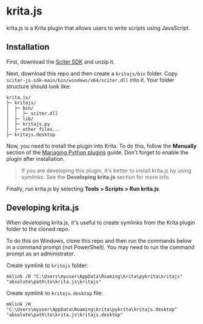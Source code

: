 # krita.js

krita.js is a Krita plugin that allows users to write scripts using JavaScript.

## Installation

First, download the [Sciter SDK](https://sciter.com/download/) and unzip it.

Next, download this repo and then create a `kritajs/bin` folder. Copy `sciter-js-sdk-main/bin/windows/x64/sciter.dll` into it. Your folder structure should look like:

```
krita.js/
├─ kritajs/
│  ├─ bin/
│  │  ├─ sciter.dll
│  ├─ lib/
│  ├─ kritajs.py
│  ├─ other files...
├─ kritajs.desktop
```

Now, you need to install the plugin into Krita. To do this, follow the **Manually** section of the [Managing Python plugins](https://docs.krita.org/en/user_manual/python_scripting/install_custom_python_plugin.html#manually) guide. Don't forget to enable the plugin after installation.

> If you are developing this plugin, it's better to install krita.js by using symlinks. See the **Developing krita.js** section for more info.

Finally, run krita.js by selecting **Tools > Scripts > Run krita.js**.

## Developing krita.js

When developing krita.js, it's useful to create symlinks from the Krita plugin folder to the cloned repo.

To do this on Windows, clone this repo and then run the commands below in a command prompt (not PowerShell). You may need to run the command prompt as an administrator.

Create symlink to `kritajs` folder:

```
mklink /D "C:\Users\myuser\AppData\Roaming\krita\pykrita\kritajs" "absolute\path\to\krita.js\kritajs"
```

Create symlink to `kritajs.desktop` file:

```
mklink /H "C:\Users\myuser\AppData\Roaming\krita\pykrita\kritajs.desktop" "absolute\path\to\krita.js\kritajs.desktop"
```
